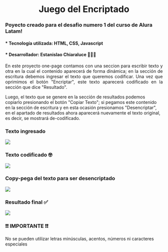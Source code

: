 <h1 align="center">Juego del Encriptado</h1>
<h3>Poyecto creado para el desafio numero 1 del curso de Alura Latam!</h3>

<h4>* Tecnología utilizada: HTML, CSS, Javascript </h4>
<h4>* Desarrollador: Estanislao Chiaraluce 👨🏽‍💻</h4>

<p align="justify">En este proyecto one-page contamos con una seccion para escribir texto y otra en la cual el contenido aparecerá de forma dinámica; en la sección de escritura debemos ingresar el texto que queremos codificar. Una vez que oprimimos el botón "Encriptar", este texto aparecerá codificado en la sección que dice "Resultado".</p>
<p>Luego, el texto que se genere en la sección de resultados podemos copiarlo presionando el botón "Copiar Texto"; si pegamos este contenido en la sección de escritura y en esta ocasión presionamos "Desencriptar", en el apartado de resultados ahora aparecerá nuevamente el texto original, es decir, se mostrará de-codificado.</p>

<h3>Texto ingresado</h3>
<img src="https://user-images.githubusercontent.com/105081652/231897597-7209ccf3-bd6c-4070-8027-6948636281d2.png">

<h3>Texto codificado 🤓</h3>
<img src="https://user-images.githubusercontent.com/105081652/231897743-0668151f-ffca-4a1d-a6b1-057da62f12ec.png">

<h3>Copy-pega del texto para ser desencriptado</h3>
<img src="https://user-images.githubusercontent.com/105081652/231897853-12bc232a-faed-4493-a2ef-13505e93a0ca.png">

<h3>Resultado final ✅</h3>
<img src="https://user-images.githubusercontent.com/105081652/231897887-797baf27-fdc4-4b11-aba8-acde97e10b75.png">

<h3>❗❗ IMPORTANTE ❗❗</h3>
<p>No se pueden utilizar letras minúsculas, acentos, números ni caracteres especiales</p>
